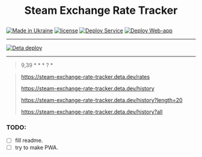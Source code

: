 # <p align="center">Steam Exchange Rate Tracker</p>

[![Made in Ukraine](https://img.shields.io/badge/made_in-ukraine-ffd700.svg?labelColor=0057b7)](https://stand-with-ukraine.pp.ua)
[![license](https://img.shields.io/github/license/somespecialone/views-counter)](https://github.com/somespecialone/views-counter/blob/master/LICENSE)
[![Deploy Service](https://github.com/somespecialone/sert/actions/workflows/service-deploy.yml/badge.svg)](https://github.com/somespecialone/sert/actions/workflows/service-deploy.yml)
[![Deploy Web-app](https://github.com/somespecialone/sert/actions/workflows/web-app-deploy.yml/badge.svg)](https://github.com/somespecialone/sert/actions/workflows/web-app-deploy.yml)

---

[![Deta deploy](https://button.deta.dev/1/svg)](https://go.deta.dev/deploy?repo=https://github.com/somespecialone/sert/tree/deta-branch)

---

> 9,39 * * * ? *

> https://steam-exchange-rate-tracker.deta.dev/rates
>
> https://steam-exchange-rate-tracker.deta.dev/history
>
> https://steam-exchange-rate-tracker.deta.dev/history?length=20
>
> https://steam-exchange-rate-tracker.deta.dev/history?all

### TODO:

- [ ] fill readme.
- [ ] try to make PWA.
